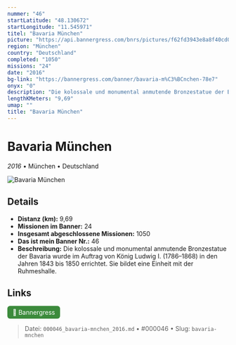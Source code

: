 ```yaml
---
nummer: "46"
startLatitude: "48.130672"
startLongitude: "11.545971"
titel: "Bavaria München"
picture: "https://api.bannergress.com/bnrs/pictures/f62fd3943e8a8f40cd07ff30a8d09d1a"
region: "München"
country: "Deutschland"
completed: "1050"
missions: "24"
date: "2016"
bg-link: "https://bannergress.com/banner/bavaria-m%C3%BCnchen-78e7"
onyx: "0"
description: "Die kolossale und monumental anmutende Bronzestatue der Bavaria wurde im Auftrag von König Ludwig I. (1786–1868) in den Jahren 1843 bis 1850 errichtet. Sie bildet eine Einheit mit der Ruhmeshalle."
lengthKMeters: "9,69"
umap: ""
title: "Bavaria München"
---
```

# Bavaria München

*2016* • München • Deutschland

![Bavaria München](https://api.bannergress.com/bnrs/pictures/f62fd3943e8a8f40cd07ff30a8d09d1a)

## Details
- **Distanz (km):** 9,69
- **Missionen im Banner:** 24
- **Insgesamt abgeschlossene Missionen:** 1050
- **Das ist mein Banner Nr.:** 46
- **Beschreibung:** Die kolossale und monumental anmutende Bronzestatue der Bavaria wurde im Auftrag von König Ludwig I. (1786–1868) in den Jahren 1843 bis 1850 errichtet. Sie bildet eine Einheit mit der Ruhmeshalle.


## Links
<div style="margin-top: 0.5em;">
<a href="https://bannergress.com/banner/bavaria-m%C3%BCnchen-78e7" target="_blank" style="display:inline-block;margin-right:8px;padding:6px 12px;background-color:#3c8b3c;color:white;text-decoration:none;border-radius:6px;">🔗 Bannergress</a>

</div>


> Datei: `000046_bavaria-mnchen_2016.md` • #000046 • Slug: `bavaria-mnchen`
